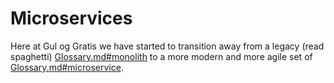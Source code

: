 # Microservices

Here at Gul og Gratis we have started to transition away from a
legacy (read spaghetti) [Glossary.md#monolith](monolith) to a more
modern and more agile set of [Glossary.md#microservice](microservices).